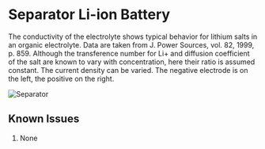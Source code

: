 
# Separator Li-ion Battery
The conductivity of the electrolyte shows typical behavior for lithium salts in an organic electrolyte.  Data are taken from  J. Power Sources, vol. 82, 1999, p. 859.  Although the transference number for Li+ and diffusion coefficient of the salt are known to vary with concentration, here their ratio is assumed constant.  The current density can be varied.  The negative electrode is on the left, the positive on the right.


![Separator](https://user-images.githubusercontent.com/75796436/108540681-7c964c00-72af-11eb-94c5-9501b9e5f6fe.png)

## Known Issues
1. None

